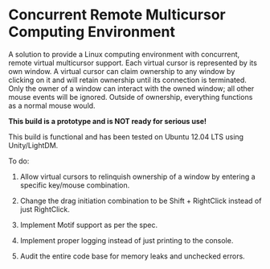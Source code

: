 Concurrent Remote Multicursor Computing Environment
===========
A solution to provide a Linux computing environment with concurrent, remote virtual multicursor support. Each virtual cursor is represented by its own window. A virtual cursor can claim ownership to any window by clicking on it and will retain ownership until its connection is terminated. Only the owner of a window can interact with the owned window; all other mouse events will be ignored. Outside of ownership, everything functions as a normal mouse would.

**This build is a prototype and is NOT ready for serious use!**

This build is functional and has been tested on Ubuntu 12.04 LTS using Unity/LightDM.

To do:
1. Allow virtual cursors to relinquish ownership of a window by entering a specific key/mouse combination.

2. Change the drag initiation combination to be Shift + RightClick instead of just RightClick.

3. Implement Motif support as per the spec.

4. Implement proper logging instead of just printing to the console.

5. Audit the entire code base for memory leaks and unchecked errors.

